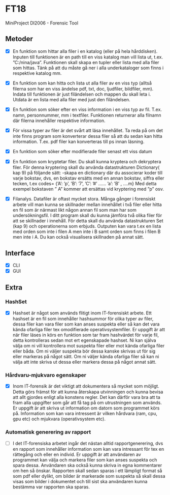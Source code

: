 # FT18
MiniProject DI2006 - Forensic Tool

## Metoder
- [x] En funktion som hittar alla filer i en katalog (eller på hela hårddisken). Inputen till funktionen är en path till en viss katalog man vill lista ut, t.ex. ”C:/nina/java”. Funktionen skall skapa en tupler eller lista med alla filer som hittas. Tänk på att du måste gå ner i alla underkataloger som finns i respektive katalog mm.

- [x] En funktion som kan hitta och lista ut alla filer av en viss typ (alltså filerna som har en viss ändelse pdf, txt, doc, ljudfiler, bildfiler, mm). Indata till funktionen är just filändelsen och mappen du skall leta i. Utdata är en lista med alla filer med just den filändelsen.

- [x] En funktion som söker efter en viss information i en viss
typ av fil. T.ex. namn, personnummer, mm i textfiler.
Funktionen returnerar alla filnamn där filerna innehåller
respektive information.

- [x] För vissa typer av filer är det svårt att läsa
innehållet. Ta reda på om det inte finns program som
konverterar dessa filer så att du sedan kan hitta
information. T.ex. pdf filer kan konverteras till ps
innan läsning.

- [x] En funktion som söker efter modifierade filer senast ett
viss datum

- [x] En funktion som kryptetar filer. Du skall kunna kryptera
och dekryptera filer. För denna kryptering skall du
använda datastrukturen Dictionary( kap 9) på följande
sätt:
-skapa en dictionary där du associerar koder till
varje bokstav, dvs, en bokstav ersätts med en annan
bokstav, siffra eller tecken, t.ex
codes= {’A’: ’p’, ’B’: ’7’, ’C’: ’#’ …… ’a’: ’B’ , ….m}
Med detta exempel bokstaven ” A” kommer att ersättas vid
kryptering med ”p” osv.

- [x] Filanalys. Datafiler är oftast mycket stora. Många gånger
i forensiskt arbete vill man kunna se skillnader mellan
innehållet i två filer eller hitta en fil som är närmast
likt någon annan fil som man har som undersökningsfil. I
ditt program skall du kunna jämföra två olika filer för
att se skillnader i innehåll. För detta skall du använda
datastrukturen Set (kap 9) och operationerna som erbjuds.
Outputen kan vara t.ex en lista med orden som inte i
filen A men inte i B samt orden som finns i filen B men
inte i A. Du kan också visualisera skillnaden på annat
sätt.

## Interface
- [x] CLI
- [x] GUI

## Extra
### HashSet
- [x] Hashset är något som används flitigt inom IT-forensiskt
arbete. Ett hashset är en fil som innehåller hashsummor
för olika typer av filer, dessa filer kan vara filer som
kan anses suspekta eller så kan det vara kända ofarliga
filer tex omodifierade operativsystemfiler. Er uppgift är
att när filer läses in körs en funktion som tar fram
hashvärdet för varje fil, detta kontrolleras sedan mot
ert egenskapade hashset. Ni kan själva välja om ni vill
kontrollera mot suspekta filer eller mot kända ofarliga
filer eller båda. Om ni väljer suspekta bör dessa kanske
skrivas ut för sig eller markeras på något sätt. Om ni
väljer kända ofarliga filer så kan ni välja att inte
skriva ut dessa eller markera dessa på något annat sätt.

### Hårdvaru-mjukvaro egenskaper
- [x] Inom IT-forensik är det viktigt att dokumentera så mycket
som möjligt. Detta görs främst för att kunna återskapa
utvinningen och kunna bevisa att allt gjordes enligt alla
konstens regler. Det kan därför vara bra att ta fram alla
uppgifter som går att få tag på om utrustningen som
används. Er uppgift är att skriva ut information om
datorn som programmet körs på. Information som kan vara
intressent är vilken hårdvara (ram, cpu, gpu etc) och
mjukvara (operativsystem etc).


### Automatisk generering av rapport
- [ ] I det IT-forensiska arbetet ingår det nästan alltid
rapportgenerering, dvs en rapport som innehåller
information som kan vara intressant för tex en rättegång
och eller en individ. Er uppgift är att användaren av
programmet kan välja och markera filer som kan anses
suspekta och spara dessa. Användaren ska också kunna
skriva in egna kommentarer om hen så önskar. Rapporten
skall sedan sparas i ett lämpligt format så som pdf eller
dylikt, om bilder är markerade som suspekta så skall
dessa visas som bilder i dokumentet och till sist ska
användaren kunna bestämma var rapporten ska sparas.
